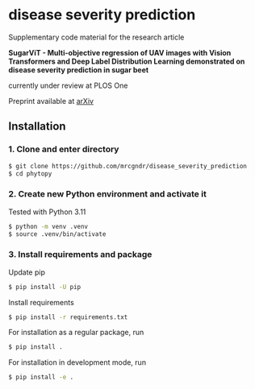 # disease severity prediction

Supplementary code material for the research article

**SugarViT - Multi-objective regression of UAV images with Vision Transformers and Deep Label Distribution Learning demonstrated on disease severity prediction in sugar beet**

currently under review at PLOS One

Preprint available at [arXiv](https://arxiv.org/abs/2311.03076/)

## Installation

### 1. Clone and enter directory

```bash
$ git clone https://github.com/mrcgndr/disease_severity_prediction
$ cd phytopy
```

### 2. Create new Python environment and activate it

Tested with Python 3.11
```bash
$ python -m venv .venv
$ source .venv/bin/activate
```

### 3. Install requirements and package

Update pip
```bash
$ pip install -U pip
```

Install requirements
```bash
$ pip install -r requirements.txt
```

For installation as a regular package, run
```bash
$ pip install .
```

For installation in development mode, run
```bash
$ pip install -e .
```